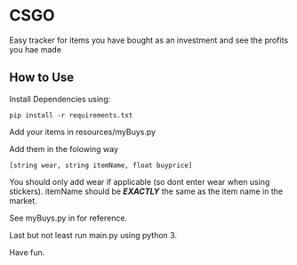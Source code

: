 
# CSGO 
Easy tracker for items you have bought as an investment and see the profits you hae made

## How to Use


Install Dependencies using:

    pip install -r requirements.txt

Add your items in resources/myBuys.py

Add them in the folowing way 

    [string wear, string itemName, float buyprice]
You should only add wear if applicable (so dont enter wear when using stickers).
itemName should be ***EXACTLY*** the same as the item name in the market.

See myBuys.py in for reference.

Last but not least run main.py using python 3.

Have fun.
